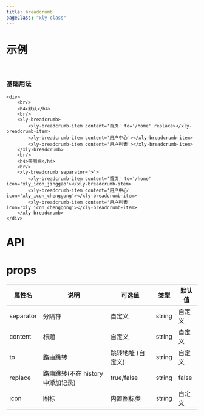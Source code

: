 ```yaml
---
title: breadcrumb
pageClass: "xly-class"
---
```


# 示例

<br/>

### 基础用法

```vue
<div>
    <br/>
    <h4>默认</h4>
    <br/>
    <xly-breadcrumb>
        <xly-breadcrumb-item content='首页' to='/home' replace></xly-breadcrumb-item>
        <xly-breadcrumb-item content='用户中心'></xly-breadcrumb-item>
        <xly-breadcrumb-item content='用户列表'></xly-breadcrumb-item>
    </xly-breadcrumb>
    <br/>
    <h4>带图标</h4>
    <br/>
    <xly-breadcrumb separator='>'>
        <xly-breadcrumb-item content='首页' to='/home' icon='xly_icon_jinggao'></xly-breadcrumb-item>
        <xly-breadcrumb-item content='用户中心' icon='xly_icon_chenggong'></xly-breadcrumb-item>
        <xly-breadcrumb-item content='用户列表' icon='xly_icon_chenggong'></xly-breadcrumb-item>
    </xly-breadcrumb>
</div>
```

# API

# props

| 属性名    | 说明                              | 可选值            | 类型   | 默认值 |
| --------- | --------------------------------- | ----------------- | ------ | ------ |
| separator | 分隔符                            | 自定义            | string | 自定义 |
| content   | 标题                              | 自定义            | string | 自定义 |
| to        | 路由跳转                          | 跳转地址 (自定义) | string | 自定义 |
| replace   | 路由跳转(不在 history 中添加记录) | true/false        | string | false  |
| icon      | 图标                              | 内置图标类        | string | 自定义 |
